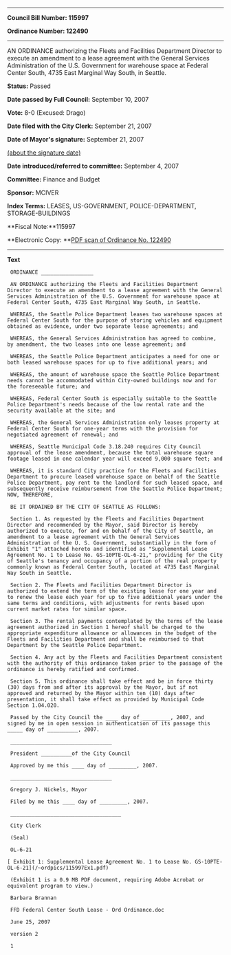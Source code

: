 

********

**Council Bill Number: 115997**
   
**Ordinance Number: 122490**
********

 AN ORDINANCE authorizing the Fleets and Facilities Department Director to execute an amendment to a lease agreement with the General Services Administration of the U.S. Government for warehouse space at Federal Center South, 4735 East Marginal Way South, in Seattle.

**Status:** Passed
   
**Date passed by Full Council:** September 10, 2007
   
**Vote:** 8-0 (Excused: Drago)
   
**Date filed with the City Clerk:** September 21, 2007
   
**Date of Mayor's signature:** September 21, 2007
   
[(about the signature date)](/~public/approvaldate.htm)
   
   
   
**Date introduced/referred to committee:** September 4, 2007
   
**Committee:** Finance and Budget
   
**Sponsor:** MCIVER
   
   
**Index Terms:** LEASES, US-GOVERNMENT, POLICE-DEPARTMENT, STORAGE-BUILDINGS

**Fiscal Note:**115997

**Electronic Copy: **[PDF scan of Ordinance No. 122490](/~archives/Ordinances/Ord_122490.pdf)

********

**Text**
   
```
 ORDINANCE _________________

 AN ORDINANCE authorizing the Fleets and Facilities Department Director to execute an amendment to a lease agreement with the General Services Administration of the U.S. Government for warehouse space at Federal Center South, 4735 East Marginal Way South, in Seattle.

 WHEREAS, the Seattle Police Department leases two warehouse spaces at Federal Center South for the purpose of storing vehicles and equipment obtained as evidence, under two separate lease agreements; and

 WHEREAS, the General Services Administration has agreed to combine, by amendment, the two leases into one lease agreement; and

 WHEREAS, the Seattle Police Department anticipates a need for one or both leased warehouse spaces for up to five additional years; and

 WHEREAS, the amount of warehouse space the Seattle Police Department needs cannot be accommodated within City-owned buildings now and for the foreseeable future; and

 WHEREAS, Federal Center South is especially suitable to the Seattle Police Department's needs because of the low rental rate and the security available at the site; and

 WHEREAS, the General Services Administration only leases property at Federal Center South for one-year terms with the provision for negotiated agreement of renewal; and

 WHEREAS, Seattle Municipal Code 3.18.240 requires City Council approval of the lease amendment, because the total warehouse square footage leased in one calendar year will exceed 9,000 square feet; and

 WHEREAS, it is standard City practice for the Fleets and Facilities Department to procure leased warehouse space on behalf of the Seattle Police Department, pay rent to the landlord for such leased space, and subsequently receive reimbursement from the Seattle Police Department; NOW, THEREFORE,

 BE IT ORDAINED BY THE CITY OF SEATTLE AS FOLLOWS:

 Section 1. As requested by the Fleets and Facilities Department Director and recommended by the Mayor, said Director is hereby authorized to execute, for and on behalf of the City of Seattle, an amendment to a lease agreement with the General Services Administration of the U. S. Government, substantially in the form of Exhibit "1" attached hereto and identified as "Supplemental Lease Agreement No. 1 to Lease No. GS-10PTE-OL-6-21," providing for the City of Seattle's tenancy and occupancy of a portion of the real property commonly known as Federal Center South, located at 4735 East Marginal Way South in Seattle.

 Section 2. The Fleets and Facilities Department Director is authorized to extend the term of the existing lease for one year and to renew the lease each year for up to five additional years under the same terms and conditions, with adjustments for rents based upon current market rates for similar space.

 Section 3. The rental payments contemplated by the terms of the lease agreement authorized in Section 1 hereof shall be charged to the appropriate expenditure allowance or allowances in the budget of the Fleets and Facilities Department and shall be reimbursed to that Department by the Seattle Police Department.

 Section 4. Any act by the Fleets and Facilities Department consistent with the authority of this ordinance taken prior to the passage of the ordinance is hereby ratified and confirmed.

 Section 5. This ordinance shall take effect and be in force thirty (30) days from and after its approval by the Mayor, but if not approved and returned by the Mayor within ten (10) days after presentation, it shall take effect as provided by Municipal Code Section 1.04.020.

 Passed by the City Council the ____ day of _________, 2007, and signed by me in open session in authentication of its passage this _____ day of __________, 2007.

 _________________________________

 President __________of the City Council

 Approved by me this ____ day of _________, 2007.

 _________________________________

 Gregory J. Nickels, Mayor

 Filed by me this ____ day of _________, 2007.

 ____________________________________

 City Clerk

 (Seal)

 OL-6-21

[ Exhibit 1: Supplemental Lease Agreement No. 1 to Lease No. GS-10PTE-OL-6-21](/~ordpics/115997Ex1.pdf)

 (Exhibit 1 is a 0.9 MB PDF document, requiring Adobe Acrobat or equivalent program to view.)

 Barbara Brannan

 FFD Federal Center South Lease - Ord Ordinance.doc

 June 25, 2007

 version 2

 1

```
